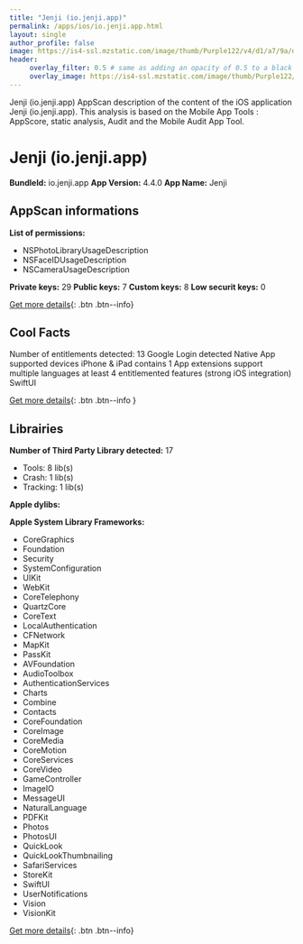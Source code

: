 ```yaml
---
title: "Jenji (io.jenji.app)"
permalink: /apps/ios/io.jenji.app.html
layout: single
author_profile: false
image: https://is4-ssl.mzstatic.com/image/thumb/Purple122/v4/d1/a7/9a/d1a79a18-db2a-9a30-938b-87a844518fac/AppIcon-0-1x_U007emarketing-0-7-0-85-220.png/512x512bb.jpg
header: 
     overlay_filter: 0.5 # same as adding an opacity of 0.5 to a black background
     overlay_image: https://is4-ssl.mzstatic.com/image/thumb/Purple122/v4/d1/a7/9a/d1a79a18-db2a-9a30-938b-87a844518fac/AppIcon-0-1x_U007emarketing-0-7-0-85-220.png/512x512bb.jpg
---
```

Jenji (io.jenji.app) AppScan description of the content of the iOS application Jenji (io.jenji.app). This analysis is based on the Mobile App Tools : AppScore, static analysis, Audit and the Mobile Audit App Tool.

# Jenji (io.jenji.app)

**BundleId:** io.jenji.app
**App Version:** 4.4.0
**App Name:** Jenji


## AppScan informations 

**List of permissions:** 
- NSPhotoLibraryUsageDescription
- NSFaceIDUsageDescription
- NSCameraUsageDescription
  
  
**Private keys:** 29
**Public keys:** 7
**Custom keys:** 8
**Low securit keys:** 0
  
[Get more details](/pricing.html){: .btn .btn--info}

## Cool Facts

Number of entitlements detected: 13
Google Login detected
Native App
supported devices iPhone & iPad
contains 1 App extensions
support multiple languages
at least 4 entitlemented features (strong iOS integration)
SwiftUI
  
[Get more details](/pricing.html){: .btn .btn--info }

## Librairies 
**Number of Third Party Library detected:** 17
- Tools: 8 lib(s)
- Crash: 1 lib(s)
- Tracking: 1 lib(s)


**Apple dylibs:**


**Apple System Library Frameworks:**
- CoreGraphics
- Foundation
- Security
- SystemConfiguration
- UIKit
- WebKit
- CoreTelephony
- QuartzCore
- CoreText
- LocalAuthentication
- CFNetwork
- MapKit
- PassKit
- AVFoundation
- AudioToolbox
- AuthenticationServices
- Charts
- Combine
- Contacts
- CoreFoundation
- CoreImage
- CoreMedia
- CoreMotion
- CoreServices
- CoreVideo
- GameController
- ImageIO
- MessageUI
- NaturalLanguage
- PDFKit
- Photos
- PhotosUI
- QuickLook
- QuickLookThumbnailing
- SafariServices
- StoreKit
- SwiftUI
- UserNotifications
- Vision
- VisionKit


  
[Get more details](/pricing.html){: .btn .btn--info}

